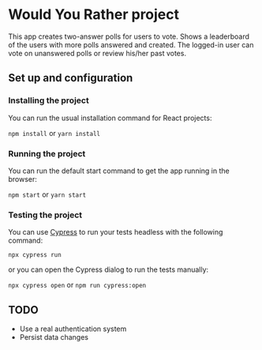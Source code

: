 # Would You Rather project
This app creates two-answer polls for users to vote.
Shows a leaderboard of the users with more polls answered and created.
The logged-in user can vote on unanswered polls or review his/her past votes.

## Set up and configuration
### Installing the project
You can run the usual installation command for React projects:

`npm install` or `yarn install`

### Running the project
You can run the default start command to get the app running in the browser:

`npm start` or `yarn start`

### Testing the project
You can use [Cypress](https://www.cypress.io/) to run your tests headless with the following command:

`npx cypress run`

or you can open the Cypress dialog to run the tests manually:

`npx cypress open` or `npm run cypress:open`

## TODO
* Use a real authentication system
* Persist data changes
